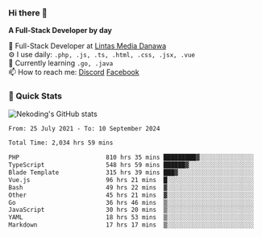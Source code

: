 ### Hi there 👋

**A Full-Stack Developer by day**

🔭 Full-Stack Developer at [Lintas Media Danawa](https://www.lintasmediadanawa.com/)  
⚙️ I use daily: `.php, .js, .ts, .html, .css, .jsx, .vue`  
🌱 Currently learning `.go, .java`  
📫 How to reach me: [Discord](https://discordapp.com/users/984448732999327766)  [Facebook](https://fb.me/tyvandi)  

### 🚀 Quick Stats  

![Nekoding's GitHub stats](https://github-readme-stats.vercel.app/api?username=nekoding&show_icons=true)

<!--START_SECTION:waka-->

```txt
From: 25 July 2021 - To: 10 September 2024

Total Time: 2,034 hrs 59 mins

PHP                        810 hrs 35 mins █████████▓░░░░░░░░░░░░░░░   38.96 %
TypeScript                 548 hrs 59 mins ██████▓░░░░░░░░░░░░░░░░░░   26.39 %
Blade Template             315 hrs 39 mins ███▓░░░░░░░░░░░░░░░░░░░░░   15.17 %
Vue.js                     96 hrs 21 mins  █░░░░░░░░░░░░░░░░░░░░░░░░   04.63 %
Bash                       49 hrs 22 mins  ▓░░░░░░░░░░░░░░░░░░░░░░░░   02.37 %
Other                      45 hrs 21 mins  ▓░░░░░░░░░░░░░░░░░░░░░░░░   02.18 %
Go                         36 hrs 46 mins  ▒░░░░░░░░░░░░░░░░░░░░░░░░   01.77 %
JavaScript                 30 hrs 20 mins  ▒░░░░░░░░░░░░░░░░░░░░░░░░   01.46 %
YAML                       18 hrs 53 mins  ▒░░░░░░░░░░░░░░░░░░░░░░░░   00.91 %
Markdown                   17 hrs 17 mins  ▒░░░░░░░░░░░░░░░░░░░░░░░░   00.83 %
```

<!--END_SECTION:waka-->

<!--
**nekoding/nekoding** is a ✨ _special_ ✨ repository because its `README.md` (this file) appears on your GitHub profile.

Here are some ideas to get you started:

- 🔭 I’m currently working on ...
- 🌱 I’m currently learning ...
- 👯 I’m looking to collaborate on ...
- 🤔 I’m looking for help with ...
- 💬 Ask me about ...
- 📫 How to reach me: ...
- 😄 Pronouns: ...
- ⚡ Fun fact: ...
-->
